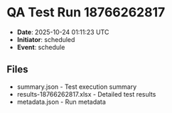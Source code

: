 # QA Test Run 18766262817

- **Date**: 2025-10-24 01:11:23 UTC
- **Initiator**: scheduled
- **Event**: schedule

## Files
- summary.json - Test execution summary
- results-18766262817.xlsx - Detailed test results
- metadata.json - Run metadata
